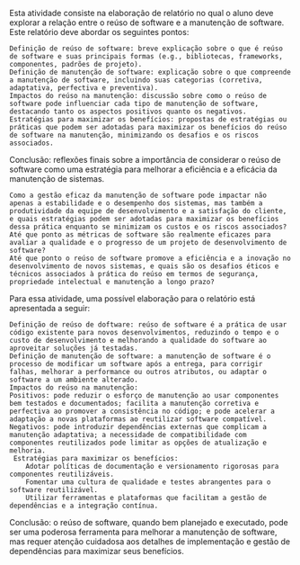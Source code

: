 Esta atividade consiste na elaboração de relatório no qual o aluno deve explorar a relação entre o reúso de software e a manutenção de software. Este relatório deve abordar os seguintes pontos:

    Definição de reúso de software: breve explicação sobre o que é reúso de software e suas principais formas (e.g., bibliotecas, frameworks, componentes, padrões de projeto).
    Definição de manutenção de software: explicação sobre o que compreende a manutenção de software, incluindo suas categorias (corretiva, adaptativa, perfectiva e preventiva).
    Impactos do reúso na manutenção: discussão sobre como o reúso de software pode influenciar cada tipo de manutenção de software, destacando tanto os aspectos positivos quanto os negativos.
    Estratégias para maximizar os benefícios: propostas de estratégias ou práticas que podem ser adotadas para maximizar os benefícios do reúso de software na manutenção, minimizando os desafios e os riscos associados.

Conclusão: reflexões finais sobre a importância de considerar o reúso de software como uma estratégia para melhorar a eficiência e a eficácia da manutenção de sistemas.

    Como a gestão eficaz da manutenção de software pode impactar não apenas a estabilidade e o desempenho dos sistemas, mas também a produtividade da equipe de desenvolvimento e a satisfação do cliente, e quais estratégias podem ser adotadas para maximizar os benefícios dessa prática enquanto se minimizam os custos e os riscos associados?
    Até que ponto as métricas de software são realmente eficazes para avaliar a qualidade e o progresso de um projeto de desenvolvimento de software?
    Até que ponto o reúso de software promove a eficiência e a inovação no desenvolvimento de novos sistemas, e quais são os desafios éticos e técnicos associados à prática do reúso em termos de segurança, propriedade intelectual e manutenção a longo prazo?

Para essa atividade, uma possível elaboração para o relatório está apresentada a seguir: 

    Definição de reúso de doftware: reúso de software é a prática de usar código existente para novos desenvolvimentos, reduzindo o tempo e o custo de desenvolvimento e melhorando a qualidade do software ao aproveitar soluções já testadas.
    Definição de manutenção de software: a manutenção de software é o processo de modificar um software após a entrega, para corrigir falhas, melhorar a performance ou outros atributos, ou adaptar o software a um ambiente alterado.
    Impactos do reúso na manutenção:
    Positivos: pode reduzir o esforço de manutenção ao usar componentes bem testados e documentados; facilita a manutenção corretiva e perfectiva ao promover a consistência no código; e pode acelerar a adaptação a novas plataformas ao reutilizar software compatível.
    Negativos: pode introduzir dependências externas que complicam a manutenção adaptativa; a necessidade de compatibilidade com componentes reutilizados pode limitar as opções de atualização e melhoria.
     Estratégias para maximizar os benefícios:
        Adotar políticas de documentação e versionamento rigorosas para componentes reutilizáveis.
        Fomentar uma cultura de qualidade e testes abrangentes para o software reutilizável.
        Utilizar ferramentas e plataformas que facilitam a gestão de dependências e a integração contínua.

Conclusão: o reúso de software, quando bem planejado e executado, pode ser uma poderosa ferramenta para melhorar a manutenção de software, mas requer atenção cuidadosa aos detalhes de implementação e gestão de dependências para maximizar seus benefícios.